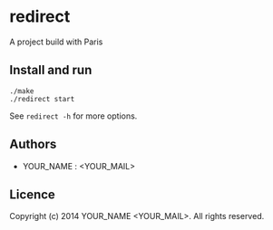 # redirect

A project build with Paris

## Install and run

```
./make
./redirect start
```

See `redirect -h` for more options.

## Authors

* YOUR_NAME : <YOUR_MAIL>

## Licence

Copyright (c) 2014 YOUR_NAME <YOUR_MAIL>.  All rights reserved.
